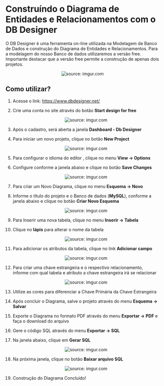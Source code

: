 # Construíndo  o Diagrama de Entidades e Relacionamentos com o DB Designer



O DB Designer é uma ferramenta on-line utilizada na Modelagem de Banco de Dados e construção do Diagrama de Entidades e Relacionamentos. Para a modelagem do nosso Banco de dados utilizaremos a versão free. Importante destacar que a versão free permite a construção de apenas dois projetos.

<div align="center"><img src="https://i.imgur.com/2adsDpY.png" title="source: imgur.com" /></div>

## Como utilizar?

1. Acesse o link: https://www.dbdesigner.net/

2. Crie uma conta no site através do botão **Start design for free**

   <div align="center"><img src="https://i.imgur.com/isBPkeI.png" title="source: imgur.com" /></div>

3. Após o cadastro, será aberta a janela **Dashboard - Db Designer**

4. Para iniciar um novo projeto, clique no botão **New Project**

   <div align="center"><img src="https://i.imgur.com/GD1VOEH.png" title="source: imgur.com" /></div>

5. Para configurar o idioma do editor , clique no menu **View -> Options** 

6. Configure conforme a janela abaixo e clique no botão **Save Changes**

   <div align="center"><img src="https://i.imgur.com/drQh0y6.png" title="source: imgur.com" /></div>

7. Para criar um Novo Diagrama, clique no menu **Esquema -> Novo** 

8. Informe o título do projeto e o Banco de dados (**MySQL**), conforme a janela abaixo e clique no botão **Criar Novo Esquema**

   <div align="center"><img src="https://i.imgur.com/50CgByy.png" title="source: imgur.com" /></div>

9. Para Inserir uma nova tabela, clique no menu **Inserir -> Tabela**

10. Clique no **lápis** para alterar o nome da tabela

    <div align="center"><img src="https://i.imgur.com/2hX32bc.png" title="source: imgur.com" /></div>

11. Para adicionar os atributos da tabela, clique no link **Adicionar campo**

    <div align="center"><img src="https://i.imgur.com/i3vzrx8.png" title="source: imgur.com" /></div>

12. Para criar uma chave estrangeira e o respectivo relacionamento, informe com qual tabela e atributo a chave estrangeira irá se relacionar

    <div align="center"><img src="https://i.imgur.com/QN6q2p8.png" title="source: imgur.com" /></div>

13. Utilize as cores para diferenciar a Chave Primária da Chave Estrangeira

14. Após concluir o Diagrama, salve o projeto através do menu **Esquema -> Salvar**

15. Exporte o Diagrama no formato PDF através do menu **Exportar -> PDF** e faça o download do arquivo

16. Gere o código SQL através do  menu **Exportar -> SQL**

17. Na janela abaixo, clique em **Gerar SQL**

    <div align="center"><img src="https://i.imgur.com/dEDgYtk.png" title="source: imgur.com" /></div>

18. Na próxima janela, clique no botão **Baixar arquivo SQL**

    <div align="center"><img src="https://i.imgur.com/SZlpX0n.png" title="source: imgur.com" /></div>

19. Construção do Diagrama Concluído!

